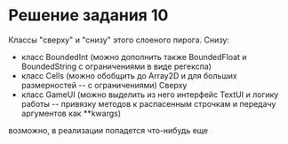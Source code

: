 # Решение задания 10
Классы "сверху" и "снизу" этого слоеного пирога.
Снизу:
- класс BoundedInt (можно дополнить также BoundedFloat и BoundedString с ограничениями в виде регекспа)
- класс Cells (можно обобщить до Array2D и для больших размерностей -- с ограничениями)
Сверху
- класс GameUI (можно выделить из него интерфейс TextUI и логику работы -- привязку методов к распасенным строчкам и передачу аргументов как **kwargs)

возможно, в реализации попадется что-нибудь еще
